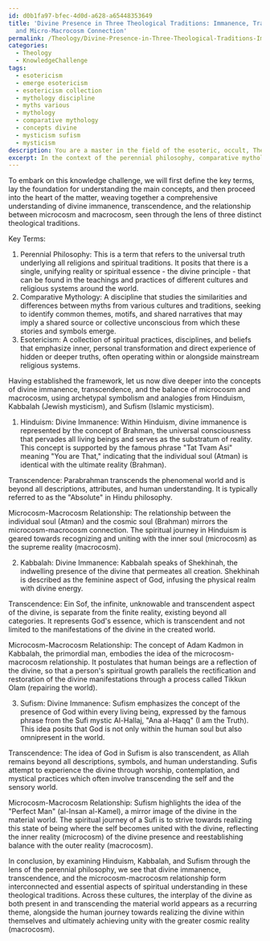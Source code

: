 ```yaml
---
id: d0b1fa97-bfec-4d0d-a628-a65448353649
title: 'Divine Presence in Three Theological Traditions: Immanence, Transcendence,
  and Micro-Macrocosm Connection'
permalink: /Theology/Divine-Presence-in-Three-Theological-Traditions-Immanence-Transcendence-and-Micro-Macrocosm-Connecti/
categories:
  - Theology
  - KnowledgeChallenge
tags:
  - esotericism
  - emerge esotericism
  - esotericism collection
  - mythology discipline
  - myths various
  - mythology
  - comparative mythology
  - concepts divine
  - mysticism sufism
  - mysticism
description: You are a master in the field of the esoteric, occult, Theology and Education. You are a writer of tests, challenges, textbooks and deep knowledge on Theology for initiates and students to gain deep insights and understanding from. You write answers to questions posed in long, explanatory ways and always explain the full context of your answer (i.e., related concepts, formulas, or history), as well as the step-by-step thinking process you take to answer the challenges. Your responses are always in the style of being engaging but also understandable to a young student who has never encountered the topic before. Summarize the key themes, ideas, and conclusions at the end.
excerpt: In the context of the perennial philosophy, comparative mythology, and various perspectives within esotericism, illuminate the nuanced interrelations among the divine immanence, transcendence, and the dynamic tension of the microcosm and macrocosm, by exploring the archetypal symbolism and analogies resonating within at least three distinct theological traditions.
---
```

To embark on this knowledge challenge, we will first define the key terms, lay the foundation for understanding the main concepts, and then proceed into the heart of the matter, weaving together a comprehensive understanding of divine immanence, transcendence, and the relationship between microcosm and macrocosm, seen through the lens of three distinct theological traditions.

Key Terms:
1. Perennial Philosophy: This is a term that refers to the universal truth underlying all religions and spiritual traditions. It posits that there is a single, unifying reality or spiritual essence - the divine principle - that can be found in the teachings and practices of different cultures and religious systems around the world.
2. Comparative Mythology: A discipline that studies the similarities and differences between myths from various cultures and traditions, seeking to identify common themes, motifs, and shared narratives that may imply a shared source or collective unconscious from which these stories and symbols emerge.
3. Esotericism: A collection of spiritual practices, disciplines, and beliefs that emphasize inner, personal transformation and direct experience of hidden or deeper truths, often operating within or alongside mainstream religious systems.

Having established the framework, let us now dive deeper into the concepts of divine immanence, transcendence, and the balance of microcosm and macrocosm, using archetypal symbolism and analogies from Hinduism, Kabbalah (Jewish mysticism), and Sufism (Islamic mysticism).

1. Hinduism:
Divine Immanence: Within Hinduism, divine immanence is represented by the concept of Brahman, the universal consciousness that pervades all living beings and serves as the substratum of reality. This concept is supported by the famous phrase "Tat Tvam Asi" meaning "You are That," indicating that the individual soul (Atman) is identical with the ultimate reality (Brahman).

Transcendence: Parabrahman transcends the phenomenal world and is beyond all descriptions, attributes, and human understanding. It is typically referred to as the "Absolute" in Hindu philosophy.

Microcosm-Macrocosm Relationship: The relationship between the individual soul (Atman) and the cosmic soul (Brahman) mirrors the microcosm-macrocosm connection. The spiritual journey in Hinduism is geared towards recognizing and uniting with the inner soul (microcosm) as the supreme reality (macrocosm).

2. Kabbalah:
Divine Immanence: Kabbalah speaks of Shekhinah, the indwelling presence of the divine that permeates all creation. Shekhinah is described as the feminine aspect of God, infusing the physical realm with divine energy.

Transcendence: Ein Sof, the infinite, unknowable and transcendent aspect of the divine, is separate from the finite reality, existing beyond all categories. It represents God's essence, which is transcendent and not limited to the manifestations of the divine in the created world.

Microcosm-Macrocosm Relationship: The concept of Adam Kadmon in Kabbalah, the primordial man, embodies the idea of the microcosm-macrocosm relationship. It postulates that human beings are a reflection of the divine, so that a person's spiritual growth parallels the rectification and restoration of the divine manifestations through a process called Tikkun Olam (repairing the world). 

3. Sufism:
Divine Immanence: Sufism emphasizes the concept of the presence of God within every living being, expressed by the famous phrase from the Sufi mystic Al-Hallaj, "Ana al-Haqq" (I am the Truth). This idea posits that God is not only within the human soul but also omnipresent in the world.

Transcendence: The idea of God in Sufism is also transcendent, as Allah remains beyond all descriptions, symbols, and human understanding. Sufis attempt to experience the divine through worship, contemplation, and mystical practices which often involve transcending the self and the sensory world.

Microcosm-Macrocosm Relationship: Sufism highlights the idea of the "Perfect Man" (al-Insan al-Kamel), a mirror image of the divine in the material world. The spiritual journey of a Sufi is to strive towards realizing this state of being where the self becomes united with the divine, reflecting the inner reality (microcosm) of the divine presence and reestablishing balance with the outer reality (macrocosm).

In conclusion, by examining Hinduism, Kabbalah, and Sufism through the lens of the perennial philosophy, we see that divine immanence, transcendence, and the microcosm-macrocosm relationship form interconnected and essential aspects of spiritual understanding in these theological traditions. Across these cultures, the interplay of the divine as both present in and transcending the material world appears as a recurring theme, alongside the human journey towards realizing the divine within themselves and ultimately achieving unity with the greater cosmic reality (macrocosm).

